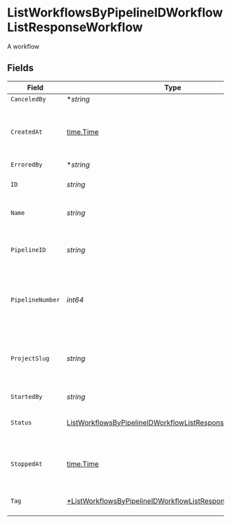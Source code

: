 # ListWorkflowsByPipelineIDWorkflowListResponseWorkflow

A workflow


## Fields

| Field                                                                                                                                                 | Type                                                                                                                                                  | Required                                                                                                                                              | Description                                                                                                                                           | Example                                                                                                                                               |
| ----------------------------------------------------------------------------------------------------------------------------------------------------- | ----------------------------------------------------------------------------------------------------------------------------------------------------- | ----------------------------------------------------------------------------------------------------------------------------------------------------- | ----------------------------------------------------------------------------------------------------------------------------------------------------- | ----------------------------------------------------------------------------------------------------------------------------------------------------- |
| `CanceledBy`                                                                                                                                          | **string*                                                                                                                                             | :heavy_minus_sign:                                                                                                                                    | N/A                                                                                                                                                   |                                                                                                                                                       |
| `CreatedAt`                                                                                                                                           | [time.Time](https://pkg.go.dev/time#Time)                                                                                                             | :heavy_check_mark:                                                                                                                                    | The date and time the workflow was created.                                                                                                           |                                                                                                                                                       |
| `ErroredBy`                                                                                                                                           | **string*                                                                                                                                             | :heavy_minus_sign:                                                                                                                                    | N/A                                                                                                                                                   |                                                                                                                                                       |
| `ID`                                                                                                                                                  | *string*                                                                                                                                              | :heavy_check_mark:                                                                                                                                    | The unique ID of the workflow.                                                                                                                        |                                                                                                                                                       |
| `Name`                                                                                                                                                | *string*                                                                                                                                              | :heavy_check_mark:                                                                                                                                    | The name of the workflow.                                                                                                                             | build-and-test                                                                                                                                        |
| `PipelineID`                                                                                                                                          | *string*                                                                                                                                              | :heavy_check_mark:                                                                                                                                    | The ID of the pipeline this workflow belongs to.                                                                                                      | 5034460f-c7c4-4c43-9457-de07e2029e7b                                                                                                                  |
| `PipelineNumber`                                                                                                                                      | *int64*                                                                                                                                               | :heavy_check_mark:                                                                                                                                    | The number of the pipeline this workflow belongs to.                                                                                                  | 25                                                                                                                                                    |
| `ProjectSlug`                                                                                                                                         | *string*                                                                                                                                              | :heavy_check_mark:                                                                                                                                    | The project-slug for the pipeline this workflow belongs to.                                                                                           | gh/CircleCI-Public/api-preview-docs                                                                                                                   |
| `StartedBy`                                                                                                                                           | *string*                                                                                                                                              | :heavy_check_mark:                                                                                                                                    | N/A                                                                                                                                                   |                                                                                                                                                       |
| `Status`                                                                                                                                              | [ListWorkflowsByPipelineIDWorkflowListResponseWorkflowStatus](../../models/operations/listworkflowsbypipelineidworkflowlistresponseworkflowstatus.md) | :heavy_check_mark:                                                                                                                                    | The current status of the workflow.                                                                                                                   |                                                                                                                                                       |
| `StoppedAt`                                                                                                                                           | [time.Time](https://pkg.go.dev/time#Time)                                                                                                             | :heavy_check_mark:                                                                                                                                    | The date and time the workflow stopped.                                                                                                               |                                                                                                                                                       |
| `Tag`                                                                                                                                                 | [*ListWorkflowsByPipelineIDWorkflowListResponseWorkflowTag](../../models/operations/listworkflowsbypipelineidworkflowlistresponseworkflowtag.md)      | :heavy_minus_sign:                                                                                                                                    | Tag used for the workflow                                                                                                                             | setup                                                                                                                                                 |